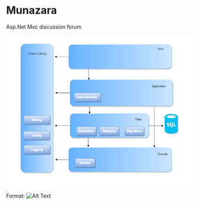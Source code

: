 # Munazara
Asp.Net Mvc discussion forum


![Layer Diagram](/layer-diagram.png)
Format: ![Alt Text](url)